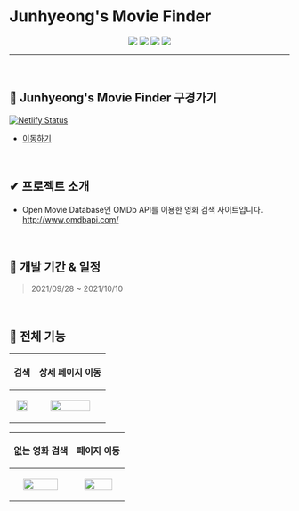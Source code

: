 # Junhyeong's Movie Finder
<div align="center">
  <img src="https://img.shields.io/badge/Vue-v3.2.19-4FC08D?logo=Vue.js"/>
  <img src="https://img.shields.io/badge/Vuex-v4.0.2-1867C0"/>
  <img src="https://img.shields.io/badge/VueRouter-v4.0.11-671CDE"/>
  <img src="https://img.shields.io/badge/axios-v0.22.0-671CDE"/>
</div>

<hr />
<br />

## 💨 Junhyeong's Movie Finder 구경가기


[![Netlify Status](https://api.netlify.com/api/v1/badges/c5b2debb-4435-4ab8-8a4b-1ae9fd13795d/deploy-status)](https://app.netlify.com/sites/ecstatic-banach-db4c1a/deploys)

- [이동하기](https://junhyeongs-movie-finder.netlify.app/)

<br />

## ✔ 프로젝트 소개

- Open Movie Database인 OMDb API를 이용한 영화 검색 사이트입니다.
http://www.omdbapi.com/

<br />

## 📅 개발 기간 & 일정

> 2021/09/28 ~ 2021/10/10

<br />

## 📢 전체 기능

|<p align="center">검색</p>|<p align="center">상세 페이지 이동</p>|
|------|------|
|<p align="center"><img src="https://user-images.githubusercontent.com/85148549/147534518-30842fdc-18d2-47f7-8724-1701707a51b6.gif" width=80%/></p> |<p align="center"><img src="https://user-images.githubusercontent.com/85148549/147534523-fb2014df-1cca-499c-a042-2177066332aa.gif" width=80%/></p> |


|<p align="center">없는 영화 검색</p>|<p align="center">페이지 이동</p>|
|------|------|
|<p align="center"><img src="https://user-images.githubusercontent.com/85148549/147534526-cc5012e0-12a7-49fc-874c-7b3fb2b4f7fa.gif" width=80%/></p> |<p align="center"><img src="https://user-images.githubusercontent.com/85148549/147534529-6add45d7-dc1c-4ba9-a640-4e32c643775b.gif" width=80%/></p> |
